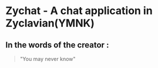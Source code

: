# Zychat - A chat application in Zyclavian(YMNK)

## In the words of the creator : 
> "You may never know"



